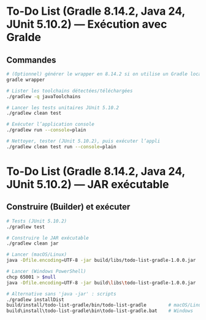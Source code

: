 # To-Do List (Gradle 8.14.2, Java 24, JUnit 5.10.2) — Exécution avec Gralde

## Commandes
```bash
# (Optionnel) générer le wrapper en 8.14.2 si on utilise un Gradle local
gradle wrapper

# Lister les toolchains détectées/téléchargées
./gradlew -q javaToolchains

# Lancer les tests unitaires JUnit 5.10.2
./gradlew clean test

# Exécuter l’application console
./gradlew run --console=plain

# Nettoyer, tester (JUnit 5.10.2), puis exécuter l’appli
./gradlew clean test run --console=plain
```


# To-Do List (Gradle 8.14.2, Java 24, JUnit 5.10.2) — JAR exécutable

## Construire (Builder) et exécuter
```bash
# Tests (JUnit 5.10.2)
./gradlew test

# Construire le JAR exécutable
./gradlew clean jar

# Lancer (macOS/Linux)
java -Dfile.encoding=UTF-8 -jar build/libs/todo-list-gradle-1.0.0.jar

# Lancer (Windows PowerShell)
chcp 65001 > $null
java -Dfile.encoding=UTF-8 -jar build\libs\todo-list-gradle-1.0.0.jar

# Alternative sans 'java -jar' : scripts
./gradlew installDist
build/install/todo-list-gradle/bin/todo-list-gradle        # macOS/Linux
build\install\todo-list-gradle\bin\todo-list-gradle.bat    # Windows
```